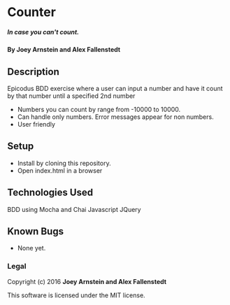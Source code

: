 # Counter

##### In case you can't count.

#### By Joey Arnstein and Alex Fallenstedt

## Description

Epicodus BDD exercise where a user can input a number and have it count by that number until a specified 2nd number
* Numbers you can count by range from -10000 to 10000.
* Can handle only numbers. Error messages appear for non numbers.
* User friendly


## Setup

* Install by cloning this repository.
* Open index.html in a browser

## Technologies Used

BDD using Mocha and Chai
Javascript
JQuery

## Known Bugs

* None yet.

### Legal

Copyright (c) 2016 **Joey Arnstein and Alex Fallenstedt**

This software is licensed under the MIT license.

